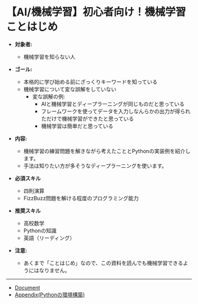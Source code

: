 # 【AI/機械学習】初心者向け！機械学習ことはじめ

+ **対象者:** 
  + 機械学習を知らない人
+ **ゴール:** 
  + 本格的に学び始める前にざっくりキーワードを知っている
  + 機械学習について変な誤解をしていない
    + 変な誤解の例:
      + AIと機械学習とディープラーニングが同じものだと思っている
      + フレームワークを使ってデータを入力しなんらかの出力が得られただけで機械学習ができたと思っている
      + 機械学習は簡単だと思っている
+ **内容:** 
  + 機械学習の練習問題を解きながら考えたこととPythonの実装例を紹介します。
  + 手法は知りたい方が多そうなディープラーニングを使います。

+ **必須スキル**
  + 四則演算
  + FizzBuzz問題を解ける程度のプログラミング能力
+ **推奨スキル**
  + 高校数学
  + Pythonの知識
  + 英語（リーディング）

+ **注意:** 
  + あくまで「ことはじめ」なので、この資料を読んでも機械学習できるようにはなりません。

---

+ [Document](doc/DOCUMENT.md)
+ [Appendix(Pythonの環境構築)](doc/APPENDIX.md)
